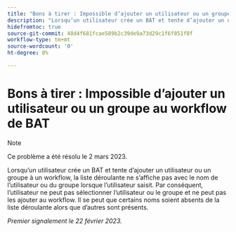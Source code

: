 ```yaml
---
title: "Bons à tirer : Impossible d’ajouter un utilisateur ou un groupe au workflow de BAT"
description: "Lorsqu’un utilisateur crée un BAT et tente d’ajouter un utilisateur ou un groupe à un workflow, la liste déroulante ne s’affiche pas avec le nom de l’utilisateur ou du groupe lorsque l’utilisateur saisit. Par conséquent, l’utilisateur ne peut pas sélectionner l’utilisateur ou le groupe et ne peut pas les ajouter au workflow. Il se peut que certains noms soient absents de la liste déroulante alors que d’autres sont présents."
hidefromtoc: true
source-git-commit: 48d4f681fcae589b2c39de9a73d29c1f6f851f8f
workflow-type: tm+mt
source-wordcount: '0'
ht-degree: 0%

---
```



# Bons à tirer : Impossible d’ajouter un utilisateur ou un groupe au workflow de BAT

>[!NOTE]
>
>Ce problème a été résolu le 2 mars 2023.

Lorsqu’un utilisateur crée un BAT et tente d’ajouter un utilisateur ou un groupe à un workflow, la liste déroulante ne s’affiche pas avec le nom de l’utilisateur ou du groupe lorsque l’utilisateur saisit. Par conséquent, l’utilisateur ne peut pas sélectionner l’utilisateur ou le groupe et ne peut pas les ajouter au workflow. Il se peut que certains noms soient absents de la liste déroulante alors que d’autres sont présents.

_Premier signalement le 22 février 2023._

